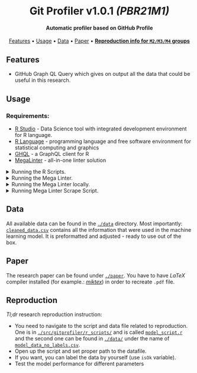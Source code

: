 <h1 align="center">
  <br>
  Git Profiler <b>v1.0.1</b> <i>(PBR21M1)</i>
  <br>
</h1>

<h4 align="center">Automatic profiler based on GitHub Profile</h4>

<p align="center">
  <a href="#features">Features</a> •
  <a href="#usage">Usage</a> •
  <a href="#data">Data</a> •
  <a href="#planned">Paper</a> •
  <a href="#reproduction"><b>Reproduction info for <code>M2/M3/M4</code> groups</b></a>
</p>

## **Features**

- GitHub Graph QL Query which gives on output all the data that could be useful in this research.

## **Usage**

### Requirements:

- [R Studio](https://www.rstudio.com/) - Data Science tool with integrated development environment for R language.
- [R Language](https://www.r-project.org/) - programming language and free software environment for statistical computing and graphics
- [GHQL](https://github.com/ropensci/ghql) - a GraphQL client for R
- [MegaLinter](https://github.com/nvuillam/mega-linter) - all-in-one linter solution

<details>
  <summary>Running the R Scripts.</summary>

---

### Running:

Launching New Project.

<img src="./docs/img/readme/loading_project.png" alt="Launching New Project in R Studio" width="850"/>

Navigating to directory containing scripts (`./src/gitprofiler/r_scripts/`).

<img src="./docs/img/readme/scripts_source_dir.gif" alt="Navigating to R Scripts directory" width="850"/>

Open one of the scripts. You have to modify line `10`, which holds the **GitHub Token** value. You can generate one via [Personal Access Token Page](https://github.com/settings/tokens/new).

<img src="./docs/img/readme/generating_github_token.gif" alt="Generating new Personal GitHub Access Token" width="850"/>

After generating one, replace the string `token <- "`**`<token>`**`"` in order to be able to access GitHub Graph QL.

<img src="./docs/img/readme/inserting_private_token.png" alt="Inserting Private Token" width="850"/>

Console Window when running the Query (`v0.1.0`).

<img src="./docs/img/readme/running_query_v0_1_0.gif" alt="Running Query v0.1.0" width="850"/>

**Results** can be found in the _Environment_ tab on the right pane.

<img src="./docs/img/readme/query_results_v0_1_0.png" alt="Query Results v0.1.0" width="850"/>

</details>

<details>
  <summary>Running the Mega Linter.</summary>

---

### Current State

At this moment we are investigating incorporating **docker** into the project so we could make use of the **Mega Linter** locally. As of `v0.1.0` we tested it through [GitHub CI](https://docs.github.com/en/actions/guides/about-continuous-integration).

### Setup & Run

Choose any repository of yours and clone it to your machine using [`git clone`](https://git-scm.com/docs/git-clone) command. Then proceed:

```cmd
cd <your_project_name>
mkdir .github && cd .github
mkdir workflows && cd workflows
notepad mega-linter.yml
```

Then paste this code snippet below and save the file.

```yaml
name: Mega-Linter

on:
  push:
  pull_request:
    branches: [master, main]

jobs:
  cancel_duplicates:
    name: Cancel duplicate jobs
    runs-on: ubuntu-latest
    steps:
      - uses: fkirc/skip-duplicate-actions@master
        with:
          github_token: ${{ secrets.PAT || secrets.GITHUB_TOKEN }}

  build:
    name: Mega-Linter
    runs-on: ubuntu-latest
    steps:
      - name: Checkout Code
        uses: actions/checkout@v2
        with:
          token: ${{ secrets.PAT || secrets.GITHUB_TOKEN }}
          fetch-depth: 0
      - name: Mega-Linter
        id: ml
        uses: nvuillam/mega-linter@v4
        env:
          VALIDATE_ALL_CODEBASE: ${{ github.event_name == 'push' && github.ref == 'refs/heads/master' }}
          GITHUB_TOKEN: ${{ secrets.GITHUB_TOKEN }}
      - name: Archive production artifacts
        if: ${{ success() }} || ${{ failure() }}
        uses: actions/upload-artifact@v2
        with:
          name: Mega-Linter reports
          path: |
            report
            mega-linter.log
```

Lastly, push the new workflow into your Remote GitHub Repository with

```bash
git add .
git commit -m "MegaLinter"
git push -f
```

Now, you can open your project through a web browser and navigate to _"Actions"_ tab. You should see the Mega Linter job.

<img src="./docs/img/readme/mega_linter_job.png" alt="Mega Linter Job visible through GitHub CI" width="850"/>

Here's an example result from Mega Linter.

<img src="./docs/img/readme/mega_linter_results.png" alt="Mega Linter Results Table" width="850"/>

</details>

<details>
  <summary>Running the Mega Linter locally.</summary>

---

## Requirements

**Important Notice:** Mega Linter is super-heavy in terms of required storage (**`40GB+`**).

As a prerequisite - you have to have [Docker](https://www.docker.com/products/docker-desktop) installed on your computer.

> Windows

First, download the [Linux Kernel Update Package](https://docs.microsoft.com/pl-pl/windows/wsl/install-win10#step-4---download-the-linux-kernel-update-package). It is necessary for Docker to work on your machine. Then, download the Docker [executable installer](https://www.docker.com/products/docker-desktop) and install it just like any other application. Restart is mandatory after the installation.

> Unix

Depending on the version of your distro, something analogous to this command should do the job:

```sh
sudo apt-get install docker-ce docker-ce-cli containerd.io
```

## Running

If you have Docker already installed:

- clone fresh copy of desired repository which you would like to examine using [`git clone`](https://git-scm.com/docs/git-clone) command.
- navigate to the repository
- run this command: `npx mega-linter-runner --flavor all -e 'ENABLE=,DOCKERFILE,MARKDOWN,YAML' -e 'SHOW_ELAPSED_TIME=true'`

New directory should be created in the repository called `reports`.

</details>

<details>
  <summary>Running Mega Linter Scrape Script.</summary>

---

## Requirements

As a prerequisite - you have to have [Python](https://www.python.org/downloads/) installed on your computer. The script has been written with [Python 3.9.4](https://www.python.org/downloads/release/python-394/).

## Running

Navigate to the [`/src/gitprofiler/py_scripts/`](./src/gitprofiler/py_scripts) directory. Add your output log file _(you can generate the output log by appending ` > output.txt` to the command which redirects the standard output stream into text file)_ into this directory and then open up console and type in:

```sh
python scrape.py -f output.txt
```

This will generate `output.json` file (in the same directory) which will contain logs in `json` format as list where under each index one can find dictionary:

```python
{
  "language": str,
  "linter": str,
  "files": int or str,  # amount of detected files in given language by linter
  "fixed": int,         # amount of fixed errors automatically by linter
  "errors": int         # amount of errors that could not be fixed by linter
},
```

or

```python
{
  "language": str,
  "files": int,                      # amount of detected files in given language by linter
  "lines": int,                      # amount of detected lines in a given language
  "tokens": int,                     # amount of detected tokens ("chars") in a given language
  "clones": int,
  "duplicate_lines_num": int,
  "duplicate_lines_percent": float,
  "duplicate_tokens_num": int,
  "duplicate_tokens_percent": float
},
```

</details>

## **Data**

All available data can be found in the [`./data`](./data/) directory. Most importantly: [`cleaned_data.csv`](./data/cleaned_data.csv) contains all the information that were used in the machine learning model. It is preformatted and adjusted - ready to use out of the box.

## **Paper**

The research paper can be found under [`./paper`](./paper). You have to have _LaTeX_ compiler installed (for example.: [_miktex_](https://miktex.org/)) in order to recreate `.pdf` file.

## **Reproduction**

_Tl;dr_ research reproduction instruction:

- You need to navigate to the script and data file related to reproduction. One is in [`./src/gitprofiler/r_scripts/`](./src/gitprofiler/r_scripts/) and is called [`model_script.r`](./src/gitprofiler/r_scripts/model_script.r) and the second one can be found in [`./data/`](./data) under the name of [`model_data_no_labels.csv`](./data/model_data_no_labels.csv).
- Open up the script and set proper path to the datafile.
- If you want, you can label the data by yourself (use `isOk` variable).
- Test the model performance for different parameters
